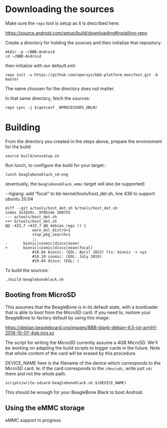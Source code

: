 # Downloading the sources

Make sure the `repo` tool is setup as it is described here:

https://source.android.com/setup/build/downloading#installing-repo

Create a directory for holding the sources and then initialize that repository:

```
mkdir -p ~/BBB-Android
cd ~/BBB-Android
```

then initialize with our default.xml:

```
repo init -u https://github.com/opersys/bbb-platform_manifest.git -b master
```

The name choosen for the directory does not matter. 

In that same directory, fetch the sources:

```
repo sync -j $(getconf _NPROCESSORS_ONLN)
```

# Building

From the directory you created in the steps above, prepare the environment for the build:

```
source build/envsetup.sh
```

Run lunch, to configure the build for your target.:

```
lunch beagleboneblack_sd-eng
```

(eventually, the ```beagleboneblack_emmc``` target will also be supported)

--hgiang: add "focal" to bb-kernel/tools/host_det.sh, line 436 to support ubuntu 20.04
```
diff --git a/tools/host_det.sh b/tools/host_det.sh
index 2e3d20c..9f0b14e 100755
--- a/tools/host_det.sh
+++ b/tools/host_det.sh
@@ -433,7 +433,7 @@ debian_regs () {
 			warn_eol_distro=1
 			stop_pkg_search=1
 			;;
-		bionic|cosmic|disco|eoan)
+		bionic|cosmic|disco|eoan|focal)
 			#18.04 bionic: (EOL: April 2023) lts: bionic -> xyz
 			#18.10 cosmic: (EOL: July 2019)
 			#19.04 disco: (EOL: )
```

To build the sources:

```
./build-beagleboneblack.sh
```

## Booting from MicroSD

This assumes that the BeagleBone is in its default state, with a bootloader that is able to boot from the MicroSD card. If you need to, restore your BeagleBone to factory default by using this image:

https://debian.beagleboard.org/images/BBB-blank-debian-9.5-iot-armhf-2018-10-07-4gb.img.xz

The script for writing the MicroSD currently assume a 4GB MicroSD. We'll be working on adapting the build scripts to bigger cards in the future. Note that whole content of the card will be erased by this procedure.

DEVICE_NAME here is the filename of the device which corresponds to the MicroSD card. Ie: if the card corresponds to the ```/dev/sdc```, write just ```sdc``` there and not the whole path.

```
scripts/write-sdcard-beagleboneblack.sh $(DEVICE_NAME)
```

This should be enough for your BeagleBone Black to boot Android.

## Using the eMMC storage

eMMC support in progress
